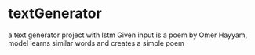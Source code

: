 # textGenerator
a text generator project with lstm
Given input is a poem by Omer Hayyam, model learns similar words and creates a simple poem 
